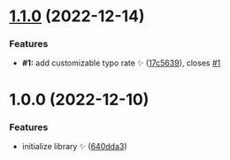 # [1.1.0](https://github.com/ehenon/quiz-answer-validator/compare/v1.0.0...v1.1.0) (2022-12-14)


### Features

* **#1:** add customizable typo rate ✨ ([17c5639](https://github.com/ehenon/quiz-answer-validator/commit/17c563950a7b6ae2df4d66d7777004cbf2ba652b)), closes [#1](https://github.com/ehenon/quiz-answer-validator/issues/1)

# 1.0.0 (2022-12-10)


### Features

* initialize library ✨ ([640dda3](https://github.com/ehenon/quiz-answer-validator/commit/640dda3fc300831b40bd3a7bf9ea9cb2b54d5134))
